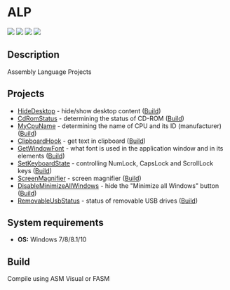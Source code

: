 # ALP

[![](https://img.shields.io/badge/OS-Windows-informational?logo=windows)](https://github.com/Zalexanninev15/TelegramServerStatusBot)
[![](https://img.shields.io/badge/license-MIT-blue.svg)](LICENSE)
[![](https://img.shields.io/badge/donate-QIWI-FF8C00.svg)](https://qiwi.com/n/ZALEXANNINEV15)
[![](https://img.shields.io/badge/donate-YooMoney-8B3FFD.svg)](https://yoomoney.ru/to/410015106319420)

## Description

Assembly Language Projects

## Projects

* [HideDesktop](https://github.com/Zalexanninev15/ALP/tree/main/Projects/HideDesktop) - hide/show desktop content ([Build](https://github.com/Zalexanninev15/ALP/blob/main/Projects/HideDesktop/HideDesktop/bin/debug/HideDesktop.exe))
* [CdRomStatus](https://github.com/Zalexanninev15/ALP/tree/main/Projects/CdRomStatus) - determining the status of CD-ROM ([Build](https://github.com/Zalexanninev15/ALP/blob/main/Projects/CdRomStatus/CdRomStatus/bin/debug/CdRomStatus.exe))
* [MyCpuName](https://github.com/Zalexanninev15/ALP/tree/main/Projects/MyCpuName) - determining the name of CPU and its ID (manufacturer) ([Build](https://github.com/Zalexanninev15/ALP/blob/main/Projects/MyCpuName/MyCpuName/bin/debug/MyCpuName.exe))
* [ClipboardHook](https://github.com/Zalexanninev15/ALP/tree/main/Projects/ClipboardHook) - get text in clipboard ([Build](https://github.com/Zalexanninev15/ALP/blob/main/Projects/ClipboardHook/ClipboardHook/bin/debug/ClipboardHook.exe))
* [GetWindowFont](https://github.com/Zalexanninev15/ALP/tree/main/Projects/GetWindowFont) - what font is used in the application window and in its elements ([Build](https://github.com/Zalexanninev15/ALP/blob/main/Projects/GetWindowFont/GetWindowFont/bin/debug/GetWindowFont.exe))
* [SetKeyboardState](https://github.com/Zalexanninev15/ALP/tree/main/Projects/SetKeyboardState) - controlling NumLock, CapsLock and ScrollLock keys ([Build](https://github.com/Zalexanninev15/ALP/blob/main/Projects/SetKeyboardState/SetKeyboardState/bin/debug/SetKeyboardState.exe))
* [ScreenMagnifier](https://github.com/Zalexanninev15/ALP/tree/main/Projects/ScreenMagnifier) - screen magnifier ([Build](https://github.com/Zalexanninev15/ALP/blob/main/Projects/ScreenMagnifier/ScreenMagnifier/bin/debug/ScreenMagnifier.exe))
* [DisableMinimizeAllWindows](https://github.com/Zalexanninev15/ALP/tree/main/Projects/DisableMinimizeAllWindows) - hide the "Minimize all Windows" button ([Build](https://github.com/Zalexanninev15/ALP/blob/main/Projects/DisableMinimizeAllWindows/DisableMinimizeAllWindows/bin/debug/DisableMinimizeAllWindows.exe))
* [RemovableUsbStatus](https://github.com/Zalexanninev15/ALP/tree/main/Projects/RemovableUsbStatus) - status of removable USB drives ([Build](https://github.com/Zalexanninev15/ALP/blob/main/Projects/RemovableUsbStatus/RemovableUsbStatus/bin/debug/RemovableUsbStatus.exe))

## System requirements
* **OS:** Windows 7/8/8.1/10

## Build

Compile using ASM Visual or FASM